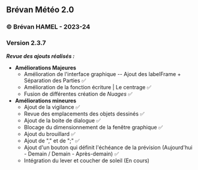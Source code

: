 ## Brévan Météo 2.0
### © Brévan HAMEL - 2023-24
### Version 2.3.7

***Revue des ajouts réalisés :***
   - **Améliorations Majeures**
     - Amélioration de l'interface graphique -- Ajout des labelFrame + Séparation des Parties ✅
     - Amélioration de la fonction écriture | Le centrage ✅
     - Fusion de différentes création de *Nuages* ✅
   - **Améliorations mineures**
     - Ajout de la vigilance ✅
     - Revue des emplacements des objets dessinés ✅
     - Ajout de la boite de dialogue ✅
     - Blocage du dimensionnement de la fenêtre graphique ✅
     - Ajout du brouillard ✅
     - Ajout de "," et de ";" ✅
     - Ajout d'un bouton qui définit l'échéance de la prévision (Aujourd'hui - Demain / Demain - Après-demain) ✅
     - Intégration du lever et coucher de soleil (En cours)
     

